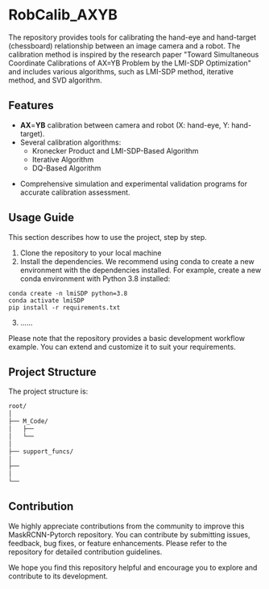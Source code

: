 # RobCalib_AXYB

The repository provides tools for calibrating the hand-eye and hand-target (chessboard)  relationship between an image camera and a robot. The calibration method is inspired by the research paper "Toward Simultaneous Coordinate Calibrations of AX=YB Problem by the LMI-SDP Optimization" and includes various algorithms, such as LMI-SDP method, iterative method, and SVD algorithm.

## Features

- **AX**=**YB** calibration between camera and robot (X: hand-eye, Y: hand-target).
- Several calibration algorithms: 
  - Kronecker Product and LMI-SDP-Based Algorithm
  - Iterative Algorithm
  - DQ-Based Algorithm

* Comprehensive simulation and experimental validation programs for accurate calibration assessment.

## Usage Guide

This section describes how to use the project, step by step.

1. Clone the repository to your local machine
2. Install the dependencies. We recommend using conda to create a new environment with the dependencies installed. For example, create a new conda environment with Python 3.8 installed:

```
conda create -n lmiSDP python=3.8
conda activate lmiSDP
pip install -r requirements.txt
```

3. ......

Please note that the repository provides a basic development workflow example. You can extend and customize it to suit your requirements.

## Project Structure
The project structure is:

```bash
root/
│
├── M_Code/
│   ├── 
│   └── 
│
├── support_funcs/
│
├── 
│
└── 
```


## Contribution

We highly appreciate contributions from the community to improve this MaskRCNN-Pytorch repository. You can contribute by submitting issues, feedback, bug fixes, or feature enhancements. Please refer to the repository for detailed contribution guidelines.

We hope you find this repository helpful and encourage you to explore and contribute to its development.